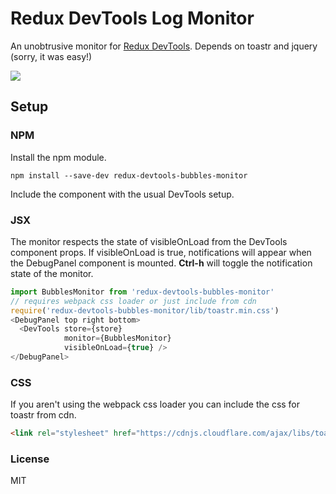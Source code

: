 Redux DevTools Log Monitor
=========================

An unobtrusive monitor for [Redux DevTools](https://github.com/gaearon/redux-devtools). Depends on toastr and jquery (sorry, it was easy!)

![](http://imgur.com/KSxngwN.gif)

## Setup
### NPM
Install the npm module.
```
npm install --save-dev redux-devtools-bubbles-monitor
```
Include the component with the usual DevTools setup.
### JSX
The monitor respects the state of visibleOnLoad from the DevTools component props. If visibleOnLoad is true, notifications will appear when the DebugPanel component is mounted. <strong>Ctrl-h</strong> will toggle the notification state of the monitor.
```javascript
import BubblesMonitor from 'redux-devtools-bubbles-monitor'
// requires webpack css loader or just include from cdn
require('redux-devtools-bubbles-monitor/lib/toastr.min.css')
<DebugPanel top right bottom>
  <DevTools store={store}
            monitor={BubblesMonitor}
            visibleOnLoad={true} />
</DebugPanel>

```
### CSS
If you aren't using the webpack css loader you can include the css for toastr from cdn.
```html
<link rel="stylesheet" href="https://cdnjs.cloudflare.com/ajax/libs/toastr.js/latest/css/toastr.min.css">
```
### License

MIT

